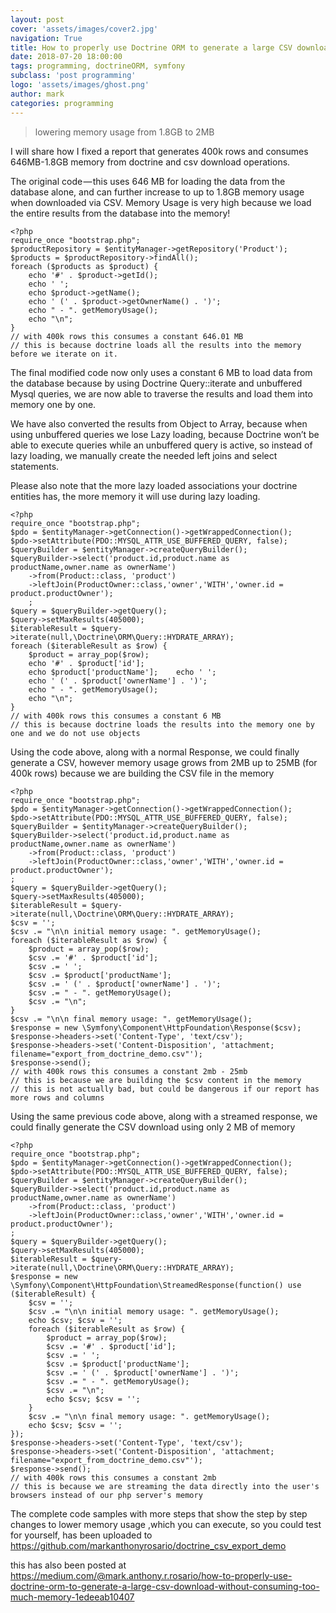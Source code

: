 ```yaml
---
layout: post
cover: 'assets/images/cover2.jpg'
navigation: True
title: How to properly use Doctrine ORM to generate a large CSV download without consuming too much memory
date: 2018-07-20 18:00:00
tags: programming, doctrineORM, symfony
subclass: 'post programming'
logo: 'assets/images/ghost.png'
author: mark
categories: programming
---
```

> lowering memory usage from 1.8GB to 2MB

I will share how I fixed a report that generates 400k rows and consumes 646MB-1.8GB memory 
from doctrine and csv download operations.

The original code — this uses 646 MB for loading the data from the database alone, 
and can further increase to up to 1.8GB memory usage when downloaded via CSV.
Memory Usage is very high because we load the entire results from the database into the memory!

```
<?php
require_once "bootstrap.php";
$productRepository = $entityManager->getRepository('Product');
$products = $productRepository->findAll();
foreach ($products as $product) {
    echo '#' . $product->getId();
    echo ' ';
    echo $product->getName();
    echo ' (' . $product->getOwnerName() . ')';
    echo " - ". getMemoryUsage();
    echo "\n";
}
// with 400k rows this consumes a constant 646.01 MB
// this is because doctrine loads all the results into the memory before we iterate on it.

```

The final modified code now only uses a constant 6 MB to load data from the database 
because by using Doctrine Query::iterate and unbuffered Mysql queries, 
we are now able to traverse the results and load them into memory one by one.

We have also converted the results from Object to Array, 
because when using unbuffered queries we lose Lazy loading, 
because Doctrine won’t be able to execute queries while an unbuffered query is active, 
so instead of lazy loading, we manually create the needed left joins and select statements.

Please also note that the more lazy loaded associations your doctrine entities has, 
the more memory it will use during lazy loading.

```
<?php
require_once "bootstrap.php";
$pdo = $entityManager->getConnection()->getWrappedConnection();
$pdo->setAttribute(PDO::MYSQL_ATTR_USE_BUFFERED_QUERY, false);
$queryBuilder = $entityManager->createQueryBuilder();
$queryBuilder->select('product.id,product.name as productName,owner.name as ownerName')
    ->from(Product::class, 'product')
    ->leftJoin(ProductOwner::class,'owner','WITH','owner.id = product.productOwner');
    ;
$query = $queryBuilder->getQuery();
$query->setMaxResults(405000);
$iterableResult = $query->iterate(null,\Doctrine\ORM\Query::HYDRATE_ARRAY);
foreach ($iterableResult as $row) {
    $product = array_pop($row);
    echo '#' . $product['id'];
    echo $product['productName'];    echo ' ';
    echo ' (' . $product['ownerName'] . ')';
    echo " - ". getMemoryUsage();
    echo "\n";
}
// with 400k rows this consumes a constant 6 MB
// this is because doctrine loads the results into the memory one by one and we do not use objects
```

Using the code above, along with a normal Response, we could finally generate a CSV, 
however memory usage grows from 2MB up to 25MB (for 400k rows) 
because we are building the CSV file in the memory

```
<?php
require_once "bootstrap.php";
$pdo = $entityManager->getConnection()->getWrappedConnection();
$pdo->setAttribute(PDO::MYSQL_ATTR_USE_BUFFERED_QUERY, false);
$queryBuilder = $entityManager->createQueryBuilder();
$queryBuilder->select('product.id,product.name as productName,owner.name as ownerName')
    ->from(Product::class, 'product')
    ->leftJoin(ProductOwner::class,'owner','WITH','owner.id = product.productOwner');
;
$query = $queryBuilder->getQuery();
$query->setMaxResults(405000);
$iterableResult = $query->iterate(null,\Doctrine\ORM\Query::HYDRATE_ARRAY);
$csv = '';
$csv .= "\n\n initial memory usage: ". getMemoryUsage();
foreach ($iterableResult as $row) {
    $product = array_pop($row);
    $csv .= '#' . $product['id'];
    $csv .= ' ';
    $csv .= $product['productName'];
    $csv .= ' (' . $product['ownerName'] . ')';
    $csv .= " - ". getMemoryUsage();
    $csv .= "\n";
}
$csv .= "\n\n final memory usage: ". getMemoryUsage();
$response = new \Symfony\Component\HttpFoundation\Response($csv);
$response->headers->set('Content-Type', 'text/csv');
$response->headers->set('Content-Disposition', 'attachment; filename="export_from_doctrine_demo.csv"');
$response->send();
// with 400k rows this consumes a constant 2mb - 25mb
// this is because we are building the $csv content in the memory
// this is not actually bad, but could be dangerous if our report has more rows and columns
```

Using the same previous code above, along with a streamed response, 
we could finally generate the CSV download using only 2 MB of memory
```
<?php
require_once "bootstrap.php";
$pdo = $entityManager->getConnection()->getWrappedConnection();
$pdo->setAttribute(PDO::MYSQL_ATTR_USE_BUFFERED_QUERY, false);
$queryBuilder = $entityManager->createQueryBuilder();
$queryBuilder->select('product.id,product.name as productName,owner.name as ownerName')
    ->from(Product::class, 'product')
    ->leftJoin(ProductOwner::class,'owner','WITH','owner.id = product.productOwner');
;
$query = $queryBuilder->getQuery();
$query->setMaxResults(405000);
$iterableResult = $query->iterate(null,\Doctrine\ORM\Query::HYDRATE_ARRAY);
$response = new \Symfony\Component\HttpFoundation\StreamedResponse(function() use ($iterableResult) {
    $csv = '';
    $csv .= "\n\n initial memory usage: ". getMemoryUsage();
    echo $csv; $csv = '';
    foreach ($iterableResult as $row) {
        $product = array_pop($row);
        $csv .= '#' . $product['id'];
        $csv .= ' ';
        $csv .= $product['productName'];
        $csv .= ' (' . $product['ownerName'] . ')';
        $csv .= " - ". getMemoryUsage();
        $csv .= "\n";
        echo $csv; $csv = '';
    }
    $csv .= "\n\n final memory usage: ". getMemoryUsage();
    echo $csv; $csv = '';
});
$response->headers->set('Content-Type', 'text/csv');
$response->headers->set('Content-Disposition', 'attachment; filename="export_from_doctrine_demo.csv"');
$response->send();
// with 400k rows this consumes a constant 2mb
// this is because we are streaming the data directly into the user's browsers instead of our php server's memory
```

The complete code samples with more steps that show the step by step changes to lower memory usage ,which you can execute, so you could test for yourself, 
has been uploaded to https://github.com/markanthonyrosario/doctrine_csv_export_demo

this has also been posted at https://medium.com/@mark.anthony.r.rosario/how-to-properly-use-doctrine-orm-to-generate-a-large-csv-download-without-consuming-too-much-memory-1edeeab10407



